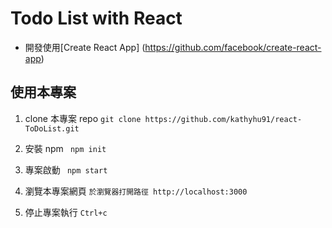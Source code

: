 # Todo List with React

- 開發使用[Create React App] (https://github.com/facebook/create-react-app)

## 使用本專案

1. clone 本專案 repo
   `git clone https://github.com/kathyhu91/react-ToDoList.git`

2. 安裝 npm
   ` npm init`

3. 專案啟動
   ` npm start`

4. 瀏覽本專案網頁
   `於瀏覽器打開路徑 http://localhost:3000 `

5. 停止專案執行
   `Ctrl+c`
